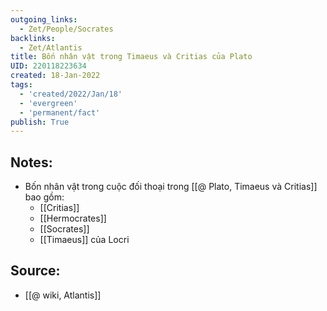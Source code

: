 ```yaml
---
outgoing_links:
  - Zet/People/Socrates
backlinks:
  - Zet/Atlantis
title: Bốn nhân vật trong Timaeus và Critias của Plato
UID: 220118223634
created: 18-Jan-2022
tags:
  - 'created/2022/Jan/18'
  - 'evergreen'
  - 'permanent/fact'
publish: True
---
```

## Notes:
- Bốn nhân vật trong cuộc đối thoại trong [[@ Plato, Timaeus và Critias]] bao gồm:
	- [[Critias]]
	- [[Hermocrates]]
	- [[Socrates]]
	- [[Timaeus]] của Locri

## Source:
- [[@ wiki, Atlantis]]


